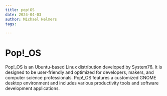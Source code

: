 ```yaml
---
title: pop!OS
date: 2024-04-03
author: Michael Helmers
tags:

---
```


# Pop!_OS

Pop!_OS is an Ubuntu-based Linux distribution developed by System76. It is designed to be user-friendly and optimized for developers, makers, and computer science professionals. Pop!_OS features a customized GNOME desktop environment and includes various productivity tools and software development applications.
